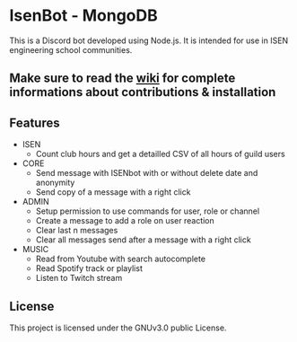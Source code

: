 # IsenBot - MongoDB

This is a Discord bot developed using Node.js. It is intended for use in ISEN engineering school communities.

## Make sure to read the [wiki](https://github.com/IsenBot/IsenBot-MongoDB/wiki) for complete informations about contributions & installation

## Features
- ISEN
    - Count club hours and get a detailled CSV of all hours of guild users
- CORE
    - Send message with ISENbot with or without delete date and anonymity
    - Send copy of a message with a right click
- ADMIN
    - Setup permission to use commands for user, role or channel
    - Create a message to add a role on user reaction
    - Clear last n messages
    - Clear all messages send after a message with a right click
- MUSIC
    - Read from Youtube with search autocomplete
    - Read Spotify track or playlist
    - Listen to Twitch stream

## License
This project is licensed under the GNUv3.0 public License.
